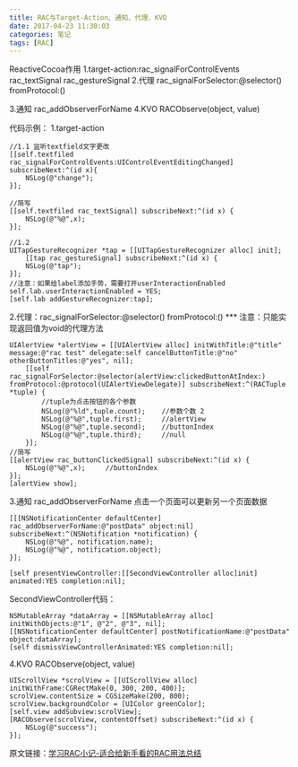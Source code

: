 ```yaml
---
title: RAC与Target-Action、通知、代理、KVO
date: 2017-04-23 11:30:03
categories: 笔记
tags: [RAC]
---
```


ReactiveCocoa作用
1.target-action:rac_signalForControlEvents 
rac_textSignal rac_gestureSignal
2.代理 rac_signalForSelector:@selector() fromProtocol:()
<!--more-->
3.通知 rac_addObserverForName
4.KVO RACObserve(object, value)

代码示例：
1.target-action
```
//1.1 监听textfield文字更改
[[self.textfiled rac_signalForControlEvents:UIControlEventEditingChanged] subscribeNext:^(id x){
    NSLog(@"change");
}];

//简写
[[self.textfiled rac_textSignal] subscribeNext:^(id x) {
    NSLog(@"%@",x);
}];

//1.2
UITapGestureRecognizer *tap = [[UITapGestureRecognizer alloc] init];
    [[tap rac_gestureSignal] subscribeNext:^(id x) {
    NSLog(@"tap");
}];
//注意：如果给label添加手势，需要打开userInteractionEnabled
self.lab.userInteractionEnabled = YES;
[self.lab addGestureRecognizer:tap];
```

2.代理：rac_signalForSelector:@selector() fromProtocol:()
*** 注意：只能实现返回值为void的代理方法
```
UIAlertView *alertView = [[UIAlertView alloc] initWithTitle:@"title" message:@"rac test" delegate:self cancelButtonTitle:@"no" otherButtonTitles:@"yes", nil];
    [[self rac_signalForSelector:@selector(alertView:clickedButtonAtIndex:) fromProtocol:@protocol(UIAlertViewDelegate)] subscribeNext:^(RACTuple *tuple) {
        //tuple为点击按钮的各个参数
        NSLog(@"%ld",tuple.count);    //参数个数 2 
        NSLog(@"%@",tuple.first);     //alertView
        NSLog(@"%@",tuple.second);    //buttonIndex
        NSLog(@"%@",tuple.third);     //null
    }];
//简写
[[alertView rac_buttonClickedSignal] subscribeNext:^(id x) {
    NSLog(@"%@",x);     //buttonIndex
}];
[alertView show];
```

3.通知 rac_addObserverForName
点击一个页面可以更新另一个页面数据
```
[[[NSNotificationCenter defaultCenter] rac_addObserverForName:@"postData" object:nil] subscribeNext:^(NSNotification *notification) {
    NSLog(@"%@", notification.name);
    NSLog(@"%@", notification.object);
}];

[self presentViewController:[[SecondViewController alloc]init] animated:YES completion:nil];
```

SecondViewController代码：
```
NSMutableArray *dataArray = [[NSMutableArray alloc] initWithObjects:@"1", @"2", @"3", nil];
[[NSNotificationCenter defaultCenter] postNotificationName:@"postData" object:dataArray];
[self dismissViewControllerAnimated:YES completion:nil];
```

4.KVO RACObserve(object, value)
```
UIScrollView *scrolView = [[UIScrollView alloc] initWithFrame:CGRectMake(0, 300, 200, 400)];
scrolView.contentSize = CGSizeMake(200, 800);
scrolView.backgroundColor = [UIColor greenColor];
[self.view addSubview:scrolView];
[RACObserve(scrolView, contentOffset) subscribeNext:^(id x) {
    NSLog(@"success");
}];

```

原文链接：[学习RAC小记-适合给新手看的RAC用法总结](http://www.jianshu.com/p/ff79a5ae0353)
